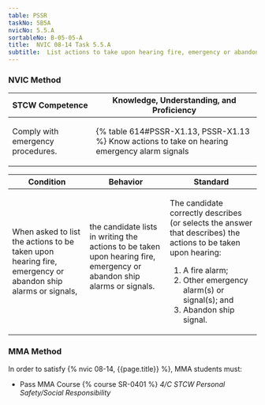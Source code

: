 ```yaml
---
table: PSSR
taskNo: 5B5A
nvicNo: 5.5.A 
sortableNo: B-05-05-A
title:  NVIC 08-14 Task 5.5.A 
subtitle:  List actions to take upon hearing fire, emergency or abandon ship signals (PSSR)
---
```






### NVIC Method

<a style="display:none;" onclick="togglevisibility('nvic_methods')" >Show NVIC method.</a>

<div id='nvic_methods' class='show'>

<table>
<thead>
<tr>
<th class='forty'> STCW Competence </th>
<th class='sixty'> Knowledge, Understanding, and Proficiency </th>
</tr>
</thead>

<tbody>
<tr><td markdown='1'>

Comply with emergency procedures.

</td><td markdown='1'>

{% table 614#PSSR-X1.13, PSSR-X1.13 %} Know actions to take on hearing emergency alarm signals

</td></tr>


</tbody>
</table>


<table>
<thead>
<tr><th class='twenty'>  Condition </th><th class='twenty'> Behavior </th><th  class='sixty'>Standard </th></tr>
</thead>
<tbody >



<tr><td markdown='1'>

When asked to list the actions to be taken upon hearing fire, emergency or abandon ship alarms or signals,

</td><td markdown='1'>

the candidate lists in writing the actions to be taken upon hearing fire, emergency or abandon ship alarms or signals.

<br>

<div class="tooltip" markdown='1'>



</div>


</td><td markdown='1'>

The candidate correctly describes (or selects the answer that describes) the actions to be taken upon hearing:
 
1. A fire alarm; 
2. Other emergency alarm(s) or signal(s); and 
3. Abandon ship signal.

</td></tr>
</tbody>
</table>
</div>


### MMA Method

In order to satisfy  {% nvic 08-14, {{page.title}}  %}, MMA students must:

* Pass MMA Course {% course SR-0401 %}  *4/C STCW Personal Safety/Social Responsibility*